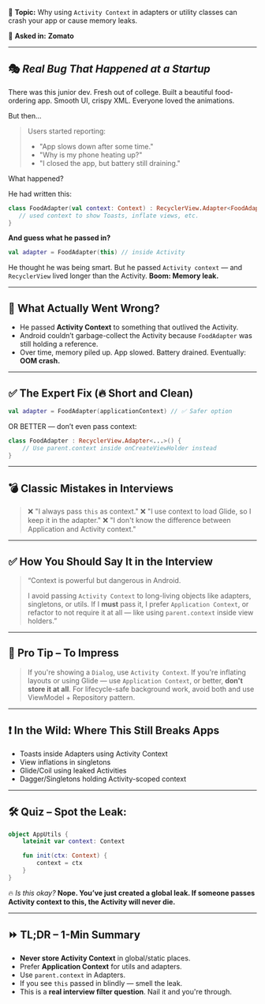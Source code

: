 

🧠 **Topic:**
Why using `Activity Context` in adapters or utility classes can crash your app or cause memory leaks.

🏢 **Asked in:**
**Zomato**

---

## 🎭 *Real Bug That Happened at a Startup*

There was this junior dev.
Fresh out of college. Built a beautiful food-ordering app.
Smooth UI, crispy XML. Everyone loved the animations.

But then…

> Users started reporting:
>
> * "App slows down after some time."
> * "Why is my phone heating up?"
> * "I closed the app, but battery still draining."

What happened?

He had written this:

```kotlin
class FoodAdapter(val context: Context) : RecyclerView.Adapter<FoodAdapter.ViewHolder>() { 
   // used context to show Toasts, inflate views, etc.
}
```

**And guess what he passed in?**

```kotlin
val adapter = FoodAdapter(this) // inside Activity
```

He thought he was being smart. But he passed `Activity context` — and `RecyclerView` lived longer than the Activity.
**Boom: Memory leak.**

---

## 🧠 What Actually Went Wrong?

* He passed **Activity Context** to something that outlived the Activity.
* Android couldn’t garbage-collect the Activity because `FoodAdapter` was still holding a reference.
* Over time, memory piled up. App slowed. Battery drained. Eventually: **OOM crash.**

---

## ✅ The Expert Fix (🔥 Short and Clean)

```kotlin
val adapter = FoodAdapter(applicationContext) // ✅ Safer option
```

OR BETTER — don’t even pass context:

```kotlin
class FoodAdapter : RecyclerView.Adapter<...>() {
    // Use parent.context inside onCreateViewHolder instead
}
```

---

## 💣 Classic Mistakes in Interviews

> ❌ "I always pass `this` as context."
> ❌ "I use context to load Glide, so I keep it in the adapter."
> ❌ "I don't know the difference between Application and Activity context."

---

## ✅ How You Should Say It in the Interview

> “Context is powerful but dangerous in Android.
>
> I avoid passing `Activity Context` to long-living objects like adapters, singletons, or utils.
> If I **must** pass it, I prefer `Application Context`, or refactor to not require it at all — like using `parent.context` inside view holders.”

---

## 🎯 Pro Tip – To Impress

> If you're showing a `Dialog`, use `Activity Context`.
> If you're inflating layouts or using Glide — use `Application Context`, or better, **don't store it at all**.
> For lifecycle-safe background work, avoid both and use ViewModel + Repository pattern.

---

## ❗ In the Wild: Where This Still Breaks Apps

* Toasts inside Adapters using Activity Context
* View inflations in singletons
* Glide/Coil using leaked Activities
* Dagger/Singletons holding Activity-scoped context

---

## 🛠️ Quiz – Spot the Leak:

```kotlin
object AppUtils {
    lateinit var context: Context

    fun init(ctx: Context) {
        context = ctx
    }
}
```

🔥 *Is this okay?*
**Nope. You’ve just created a global leak. If someone passes Activity context to this, the Activity will never die.**

---

## ⏩ TL;DR – 1-Min Summary

* **Never store Activity Context** in global/static places.
* Prefer **Application Context** for utils and adapters.
* Use `parent.context` in Adapters.
* If you see `this` passed in blindly — smell the leak.
* This is a **real interview filter question**. Nail it and you're through.

